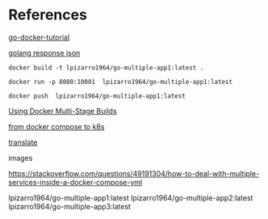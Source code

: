 # References

[go-docker-tutorial](https://tutorialedge.net/golang/go-docker-tutorial/)

[golang response json](https://www.alexedwards.net/blog/golang-response-snippets)

```
docker build -t lpizarro1964/go-multiple-app1:latest .
```

```
docker run -p 8080:10001  lpizarro1964/go-multiple-app1:latest 
```

```
docker push  lpizarro1964/go-multiple-app1:latest 
```

[Using Docker Multi-Stage Builds](https://www.youtube.com/watch?v=zpkqNPwEzac)

[from docker compose to k8s](https://dzone.com/articles/from-docker-compose-to-kubernetes)

[translate](https://kubernetes.io/docs/tasks/configure-pod-container/translate-compose-kubernetes/)

images

https://stackoverflow.com/questions/49191304/how-to-deal-with-multiple-services-inside-a-docker-compose-yml

lpizarro1964/go-multiple-app1:latest
lpizarro1964/go-multiple-app2:latest
lpizarro1964/go-multiple-app3:latest

